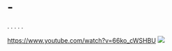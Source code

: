 # -


.
.
.
.
.



https://www.youtube.com/watch?v=66ko_cWSHBU
<img src="https://github.com/Remosy/DropTheGame/blob/master/img/readme.gif">

